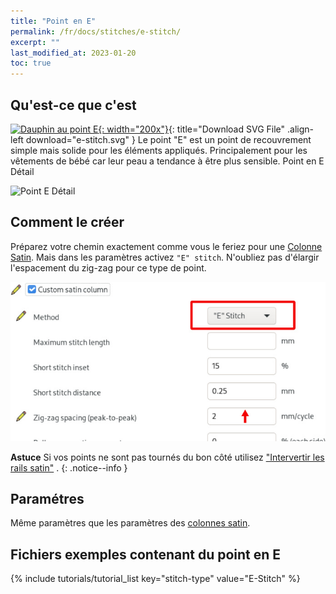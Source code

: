 ```yaml
---
title: "Point en E"
permalink: /fr/docs/stitches/e-stitch/
excerpt: ""
last_modified_at: 2023-01-20
toc: true
---
```

## Qu'est-ce que c'est

[![Dauphin au point E](/assets/images/docs/e-stitch-example.jpg){: width="200x"}](/assets/images/docs/e-stitch.svg){: title="Download SVG File" .align-left download="e-stitch.svg" }
Le point "E" est un point de recouvrement simple mais solide pour les éléments appliqués. Principalement pour les vêtements de bébé car leur peau a tendance à être plus sensible. Point en E Détail

![Point E Détail](/assets/images/docs/e-stitch-detail.jpg)

## Comment le créer

Préparez votre chemin exactement comme vous le feriez pour une [Colonne Satin](/fr/docs/stitches/satin-column). Mais dans les paramètres activez `"E" stitch`. N'oubliez pas d'élargir l'espacement du zig-zag pour ce type de point.

![Paramètres Satin Colonne.jpg](/assets/images/docs/en/params-e-stitch.jpg)

**Astuce** Si vos points ne sont pas tournés du bon côté utilisez ["Intervertir les rails satin"](/fr/docs/satin-tools/#intrevertir-les-rails-des-colonnes-satin) .
{: .notice--info }

## Paramétres

Même paramètres que les paramètres des [colonnes satin](/fr/docs/stitches/satin-column/#paramètres).

## Fichiers exemples contenant du point en E
{% include tutorials/tutorial_list key="stitch-type" value="E-Stitch" %}

